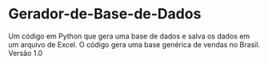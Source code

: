 # Gerador-de-Base-de-Dados
Um código em Python que gera uma base de dados e salva os dados em um arquivo de Excel.
O código gera uma base genérica de vendas no Brasil. 
Versão 1.0
